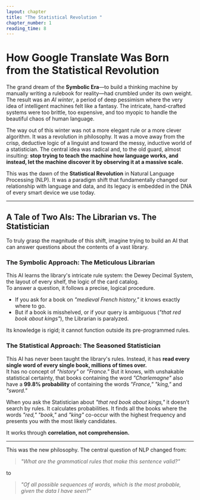 ```yaml
---
layout: chapter
title: "The Statistical Revolution "
chapter_number: 1
reading_time: 8
---
```


# How Google Translate Was Born from the Statistical Revolution 

The grand dream of the **Symbolic Era**—to build a thinking machine by manually writing a rulebook for reality—had crumbled under its own weight. The result was an *AI winter*, a period of deep pessimism where the very idea of intelligent machines felt like a fantasy. The intricate, hand-crafted systems were too brittle, too expensive, and too myopic to handle the beautiful chaos of human language.

The way out of this winter was not a more elegant rule or a more clever algorithm. It was a revolution in philosophy. It was a move away from the crisp, deductive logic of a linguist and toward the messy, inductive world of a statistician. The central idea was radical and, to the old guard, almost insulting: **stop trying to teach the machine how language works, and instead, let the machine discover it by observing it at a massive scale.**

This was the dawn of the **Statistical Revolution** in Natural Language Processing (NLP). It was a paradigm shift that fundamentally changed our relationship with language and data, and its legacy is embedded in the DNA of every smart device we use today.

---

## A Tale of Two AIs: The Librarian vs. The Statistician

To truly grasp the magnitude of this shift, imagine trying to build an AI that can answer questions about the contents of a vast library.

### The Symbolic Approach: The Meticulous Librarian
This AI learns the library's intricate rule system: the Dewey Decimal System, the layout of every shelf, the logic of the card catalog.  
To answer a question, it follows a precise, logical procedure.  

- If you ask for a book on *"medieval French history,"* it knows exactly where to go.  
- But if a book is misshelved, or if your query is ambiguous (*"that red book about kings"*), the Librarian is paralyzed.  

Its knowledge is rigid; it cannot function outside its pre-programmed rules.

### The Statistical Approach: The Seasoned Statistician
This AI has never been taught the library's rules. Instead, it has **read every single word of every single book, millions of times over.**  
It has no concept of *"history"* or *"France."* But it knows, with unshakable statistical certainty, that books containing the word *"Charlemagne"* also have a **99.8% probability** of containing the words *"France,"* *"king,"* and *"sword."*

When you ask the Statistician about *"that red book about kings,"* it doesn’t search by rules. It calculates probabilities. It finds all the books where the words *"red,"* *"book,"* and *"king"* co-occur with the highest frequency and presents you with the most likely candidates.  

It works through **correlation, not comprehension.**

---

This was the new philosophy. The central question of NLP changed from:

> *"What are the grammatical rules that make this sentence valid?"*  

to  

> *"Of all possible sequences of words, which is the most probable, given the data I have seen?"*
